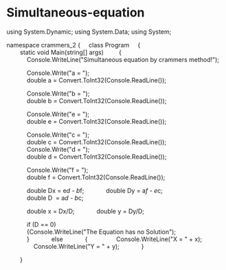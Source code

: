 # Simultaneous-equation


using System.Dynamic;
using System.Data;
using System;

namespace crammers_2
{
    class Program
    {
        static void Main(string[] args)
        {
            Console.WriteLine("Simultaneous equation by crammers method!");

            Console.Write("a = ");
            double a = Convert.ToInt32(Console.ReadLine());

            Console.Write("b = ");
            double b = Convert.ToInt32(Console.ReadLine());

            Console.Write("e = ");
            double e = Convert.ToInt32(Console.ReadLine());

            Console.Write("c = ");
            double c = Convert.ToInt32(Console.ReadLine());
            
            Console.Write("d = ");
            double d = Convert.ToInt32(Console.ReadLine());

            Console.Write("f = ");
            double f = Convert.ToInt32(Console.ReadLine());

            double Dx = e*d - b*f;
            double Dy = a*f - e*c;
            double D  = a*d - b*c;

            double x = Dx/D;
            double y = Dy/D;

            if (D == 0)
            {Console.WriteLine("The Equation has no Solution");
                
            }
            else
            {
                Console.WriteLine("X = " + x);
                Console.WriteLine("Y = " + y);
            }


        }
